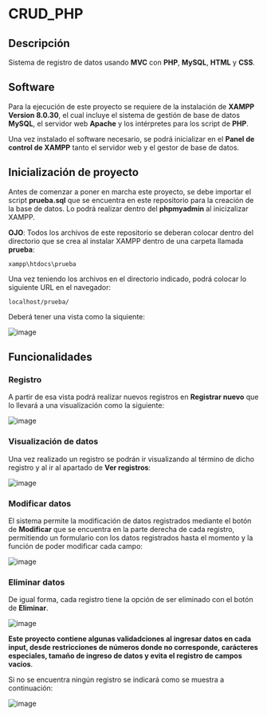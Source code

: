 # CRUD_PHP

## Descripción
 Sistema de registro de datos usando **MVC** con **PHP**, **MySQL**, **HTML** y **CSS**.
 
## Software
 Para la ejecución de este proyecto se requiere de la instalación de **XAMPP Version 8.0.30**, el cual incluye el sistema de gestión de base de datos **MySQL**, el servidor web **Apache** y los intérpretes para los script de **PHP**.

 Una vez instalado el software necesario, se podrá inicializar en el **Panel de control de XAMPP** tanto el servidor web y el gestor de base de datos.

## Inicialización de proyecto
 Antes de comenzar a poner en marcha este proyecto, se debe importar el script **prueba.sql** que se encuentra en este repositorio para la creación de la base de datos. Lo podrá realizar dentro del **phpmyadmin** al inicizalizar XAMPP.

 **OJO**: Todos los archivos de este repositorio se deberan colocar dentro del directorio que se crea al instalar XAMPP dentro de una carpeta llamada **prueba**:
 ```
 xampp\htdocs\prueba
 ```

Una vez teniendo los archivos en el directorio indicado, podrá colocar lo siguiente URL en el navegador:
```
localhost/prueba/
```
Deberá tener una  vista como la siquiente:

![image](https://github.com/user-attachments/assets/97e72db0-f5aa-4261-bd73-48c29b1a2902)

## Funcionalidades
### Registro
A partir de esa vista podrá realizar nuevos registros en **Registrar nuevo** que lo llevará a una visualización como la siguiente:

![image](https://github.com/user-attachments/assets/f807e71c-bc3c-4414-a570-9146d3cb62fd)

### Visualización de datos

Una vez realizado un registro se podrán ir visualizando al término de dicho registro y al ir al apartado de **Ver registros**:

![image](https://github.com/user-attachments/assets/f5d3f973-dc12-4ea8-8942-0f0ac3159487)

### Modificar datos

El sistema permite la modificación de datos registrados mediante el botón de **Modificar** que se encuentra en la parte derecha de cada registro, permitiendo un formulario con los datos registrados hasta el momento y la función de poder modificar cada campo:

![image](https://github.com/user-attachments/assets/76a281e2-35cc-4614-8b9a-4a7314a7cb89)

### Eliminar datos

De igual forma, cada registro tiene la opción de ser eliminado con el botón de **Eliminar**.

![image](https://github.com/user-attachments/assets/356fa7a8-187f-4102-902f-9024bbf516ca)

**Este proyecto contiene algunas validadciones al ingresar datos en cada input, desde restricciones de números donde no corresponde, carácteres especiales, tamaño de ingreso de datos y evita el registro de campos vacios**.

Si no se encuentra ningún registro se indicará como se muestra a continuación:

![image](https://github.com/user-attachments/assets/c8e7e646-9fd3-4d0d-adb4-21eeca289c25)
